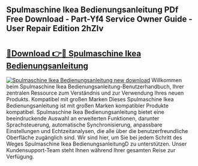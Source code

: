 ## Spulmaschine Ikea Bedienungsanleitung PDf Free Download - Part-Yf4 Service Owner Guide - User Repair Edition 2hZIv

# <h2><a href="http://df0h1f.blite.top/?on=Spulmaschine+Ikea+Bedienungsanleitung">🔗Download 👉🔴 Spulmaschine Ikea Bedienungsanleitung</a></h2>

[![Spulmaschine Ikea Bedienungsanleitung new download](https://i.imgur.com/lujVjoI.png)](http://df0h1f.blite.top/?on=Spulmaschine+Ikea+Bedienungsanleitung)
Willkommen beim Spulmaschine Ikea Bedienungsanleitung-Benutzerhandbuch, Ihrer zentralen Ressource zum Verständnis und zur Verwendung Ihres neuen Produkts. Kompatibel mit großen Marken Dieses Spulmaschine Ikea Bedienungsanleitung ist mit großen Marken kompatibler Produkte kompatibel. Spulmaschine Ikea Bedienungsanleitung bietet eine beeindruckende Auswahl an erweiterten Funktionen, darunter Sprachsteuerung, automatische Synchronisierung, anpassbare Einstellungen und Echtzeitanalysen, die alle über die benutzerfreundliche Oberfläche zugänglich sind. Wir sind hier, um Sie bei jedem Schritt des Weges Spulmaschine Ikea BedienungsanleitungD zu unterstützen. Unser Kundensupport-Team steht Ihnen während Ihrer gesamten Reise zur Verfügung.
